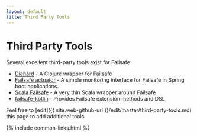 ```yaml
---
layout: default
title: Third Party Tools
---
```


# Third Party Tools

Several excellent third-party tools exist for Failsafe:

* [Diehard](https://github.com/sunng87/diehard) - A Clojure wrapper for Failsafe
* [Failsafe actuator](https://github.com/zalando-incubator/failsafe-actuator) - A simple monitoring interface for Failsafe in Spring boot applications.
* [Scala Failsafe](https://github.com/wsargent/scala-failsafe) - A very thin Scala wrapper around Failsafe
* [failsafe-kotlin](https://github.com/debop/failsafe-kotlin) - Provides Failsafe extension methods and DSL

Feel free to [edit]({{ site.web-github-url }}/edit/master/third-party-tools.md) this page to add additional tools.

{% include common-links.html %}